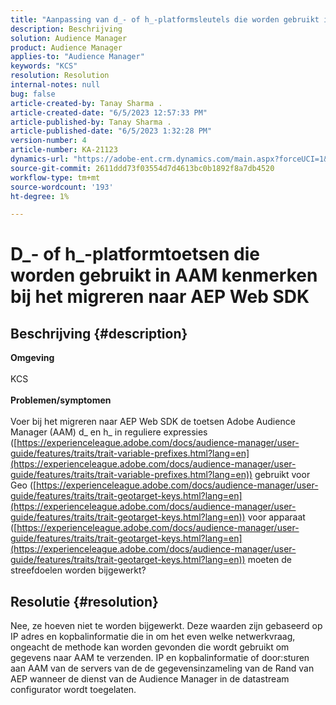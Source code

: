 ```yaml
---
title: "Aanpassing van d_- of h_-platformsleutels die worden gebruikt in AAM kenmerken bij migreren naar AEP Web SDK"
description: Beschrijving
solution: Audience Manager
product: Audience Manager
applies-to: "Audience Manager"
keywords: "KCS"
resolution: Resolution
internal-notes: null
bug: false
article-created-by: Tanay Sharma .
article-created-date: "6/5/2023 12:57:33 PM"
article-published-by: Tanay Sharma .
article-published-date: "6/5/2023 1:32:28 PM"
version-number: 4
article-number: KA-21123
dynamics-url: "https://adobe-ent.crm.dynamics.com/main.aspx?forceUCI=1&pagetype=entityrecord&etn=knowledgearticle&id=8d59a684-a003-ee11-8f6e-6045bd0065b6"
source-git-commit: 2611ddd73f03554d7d4613bc0b1892f8a7db4520
workflow-type: tm+mt
source-wordcount: '193'
ht-degree: 1%

---
```


# D_- of h_-platformtoetsen die worden gebruikt in AAM kenmerken bij het migreren naar AEP Web SDK

## Beschrijving {#description}

<b>Omgeving</b><br><br>KCS<br><br><b>Problemen/symptomen</b><br><br>Voer bij het migreren naar AEP Web SDK de toetsen Adobe Audience Manager (AAM) d_ en h_ in reguliere expressies ([https://experienceleague.adobe.com/docs/audience-manager/user-guide/features/traits/trait-variable-prefixes.html?lang=en](https://experienceleague.adobe.com/docs/audience-manager/user-guide/features/traits/trait-variable-prefixes.html?lang=en)) gebruikt voor Geo ([https://experienceleague.adobe.com/docs/audience-manager/user-guide/features/traits/trait-geotarget-keys.html?lang=en](https://experienceleague.adobe.com/docs/audience-manager/user-guide/features/traits/trait-geotarget-keys.html?lang=en)) voor apparaat ([https://experienceleague.adobe.com/docs/audience-manager/user-guide/features/traits/trait-geotarget-keys.html?lang=en](https://experienceleague.adobe.com/docs/audience-manager/user-guide/features/traits/trait-geotarget-keys.html?lang=en)) moeten de streefdoelen worden bijgewerkt?<br>

## Resolutie {#resolution}


Nee, ze hoeven niet te worden bijgewerkt. Deze waarden zijn gebaseerd op IP adres en kopbalinformatie die in om het even welke netwerkvraag, ongeacht de methode kan worden gevonden die wordt gebruikt om gegevens naar AAM te verzenden. IP en kopbalinformatie of door:sturen aan AAM van de servers van de de gegevensinzameling van de Rand van AEP wanneer de dienst van de Audience Manager in de datastream configurator wordt toegelaten.
